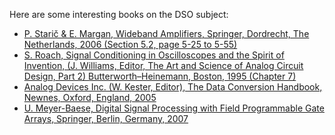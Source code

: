 Here are some interesting books on the DSO subject:
  * [P. Starič & E. Margan, Wideband Amplifiers, Springer, Dordrecht, The Netherlands, 2006 (Section 5.2, page 5-25 to 5-55)](http://books.google.com/books?id=dzsrxlafZAgC&lpg=PP1&dq=wideband%20amplifiers&hl=fr&pg=SA5-PA25#v=onepage&q&f=false)
  * [S. Roach, Signal Conditioning in Oscilloscopes and the Spirit of Invention, (J. Williams, Editor, The Art and Science of Analog Circuit Design, Part 2) Butterworth–Heinemann, Boston, 1995 (Chapter 7)](http://books.google.com/books?id=SPwqg7qpFWUC&lpg=PP1&dq=The%20Art%20and%20Science%20of%20Analog%20Circuit%20Design&hl=fr&pg=PA65#v=onepage&q&f=false)
  * [Analog Devices Inc. (W. Kester, Editor), The Data Conversion Handbook, Newnes, Oxford, England, 2005](http://www.analog.com/library/analogDialogue/archives/39-06/data_conversion_handbook.html)
  * [U. Meyer-Baese, Digital Signal Processing with Field Programmable Gate Arrays, Springer, Berlin, Germany, 2007](http://books.google.com/books?id=wzYuOF6HFX0C&lpg=PR2&dq=Digital%20Signal%20Processing%20with%20Field%20Programmable%20Gate%20Arrays&hl=fr&pg=PR2#v=onepage&q&f=false)